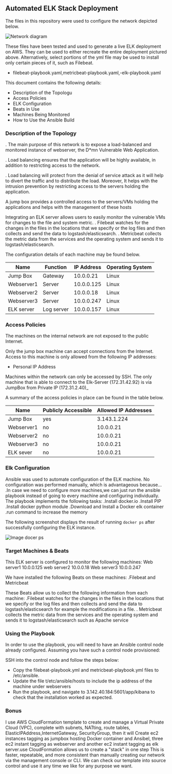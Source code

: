 ## Automated ELK Stack Deployment

The files in this repository were used to configure the network depicted below.

![Network diagram](https://user-images.githubusercontent.com/85577662/133835831-366db891-b4a2-4193-b28b-74e66bf132d7.png)


These files have been tested and used to generate a live ELK deployment on AWS. They can be used to either recreate the entire deployment pictured above. Alternatively, select portions of the yml file may be used to install only certain pieces of it, such as Filebeat.

  - filebeat-playbook.yaml,metricbeat-playbook.yaml,-elk-playbook.yaml

This document contains the following details:
- Description of the Topologu
- Access Policies
- ELK Configuration
- Beats in Use
- Machines Being Monitored
- How to Use the Ansible Build


### Description of the Topology

. The main purpose of this network is to expose a load-balanced and monitored instance of webserver, the D*mn Vulnerable Web Application.

. Load balancing ensures that the application will be highly available, in addition to restricting access to the network.

. Load balancing will protect from the denial of service attack as it will help to divert the traffic and to distribute the load.
  Moreover, It helps with the intrusion prevention by restricting access to the servers holding the application.
  
  A jump box provides a controlled access to the servers/VMs holding the applications and helps with the management of these hosts

Integrating an ELK server allows users to easily monitor the vulnerable VMs for changes to the file and system metric.
. Filebeat watches for the changes in the files in the locations that we specify or the log files and then collects and send the data to logstash/elasticsearch.
. Metricbeat collects the metric data from the services and the operating system and sends it to logstash/elasticsearch.

The configuration details of each machine may be found below.

| Name          |   Function | IP Address  | Operating System |
|----------     |  ----------|------------ |------------------|
| Jump Box      |  Gateway   |10.0.0.21    |  Linux           |
| Webserver1    |  Server    |10.0.0.125   |  Linux           |
| Webserver2    |  Server    |10.0.0.18    |  Linux           |  
| Webserver3    |  Server    |10.0.0.247   |  Linux           |
| ELK server    | Log server |10.0.0.157   |  Linux           |

### Access Policies

The machines on the internal network are not exposed to the public Internet. 

Only the jump box machine can accept connections from the Internet. Access to this machine is only allowed from the following IP addresses:
- Personal IP Address

Machines within the network can only be accessed by SSH.
The only machine that is able to connect to the Elk-Server (172.31.42.92) is via JumpBox from Private IP (172.31.2.40)_

A summary of the access policies in place can be found in the table below.

| Name      | Publicly Accessible | Allowed IP Addresses |
|---------- |---------------------|----------------------|
| Jump Box  |       yes           |   3.143.1.224       |
| Webserver1|       no            |   10.0.0.21          |
| Webserver2|       no            |   10.0.0.21          |
| Webserver3|       no            |   10.0.0.21          |
| ELK sever |       no            |   10.0.0.21          |

### Elk Configuration

Ansible was used to automate configuration of the ELK machine. No configuration was performed manually, which is advantageous because...
 .In case we need to configure more machines,we can just run the ansible playbook instead of going to every machine and configuring individually.
  The playbook implements the following tasks:
 .Install docker.io
 .Install PIP
 .Install docker python module
 .Download and Install a Docker elk container
 .run command to increase the memory

The following screenshot displays the result of running `docker ps` after successfully configuring the ELK instance.

![Image docer ps](https://user-images.githubusercontent.com/85577662/133484474-0c9b2c93-b3a1-40c7-9e6a-10f71afaca02.png)


### Target Machines & Beats
This ELK server is configured to monitor the following machines:
 Web server1 10.0.0.125
 web server2 10.0.0.18
 Web server3 10.0.0.247

We have installed the following Beats on these machines:
 .Filebeat and Metricbeat

These Beats allow us to collect the following information from each machine:
  .Filebeat watches for the changes in the files in the locations that we specify or the log files and then collects and send the data to logstash/elasticsearch for example the    modifications in a file.
  . Metricbeat collects the metric data from the services and the operating system and sends it to logstash/elasticsearch such as Apache service

### Using the Playbook
In order to use the playbook, you will need to have an Ansible control node already configured. Assuming you have such a control node provisioned: 

SSH into the control node and follow the steps below:
- Copy the filebeat-playbook.yml and metricbeat-playbook.yml files to /etc/ansible.
- Update the file t/etc/ansible/hosts to include the ip address of the machine under webservers
- Run the playbook, and navigate to 3.142.40.184:5601/app/kibana to check that the installation worked as expected.

### Bonus
 I use AWS CloudFormation template to create and manage a Virtual Private Cloud (VPC), complete with subnets, NATting, route tables, ElasticIPAddress,InternetGateway, SecurityGroup, then it will Create ec2 instances tagging as jumpbox hosting Docker container and Ansibel, three ec2 instant tagging as webserver and another ec2 instant tagging 
as elk server.use CloudFormation allows us to create a "stack" in one step This is faster, repeatable, and more consistent than manually creating our network via the management 
console or CLI. We can check our template into source control and use it any time we like for any purpose we want. 
  
 
